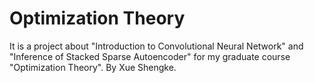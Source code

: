 # Optimization Theory
It is a project about "Introduction to Convolutional Neural Network" and "Inference of Stacked Sparse Autoencoder" for my graduate course "Optimization Theory". By Xue Shengke.
